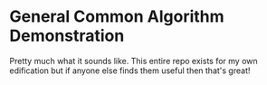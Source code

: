 # General Common Algorithm Demonstration

Pretty much what it sounds like. This entire repo exists for my own edification but if anyone else finds them useful then that's great!